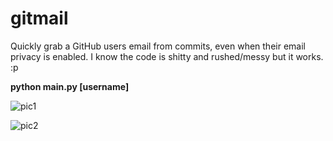 # gitmail
Quickly grab a GitHub users email from commits, even when their email privacy is enabled. I know the code is shitty and rushed/messy but it works. :p

**python main.py [username]**

![pic1](https://i.imgur.com/h98KKlJ.png)

![pic2](https://i.imgur.com/XduMIwP.png)
